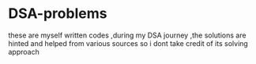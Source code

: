 # DSA-problems
these are myself written codes ,during my DSA journey ,the solutions are hinted and helped from various sources so i dont take credit of its solving approach
